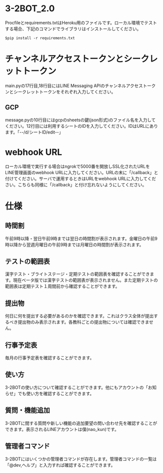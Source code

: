 # 3-2BOT_2.0

Procfileとrequirements.txtはHeroku用のファイルです。ローカル環境でテストする場合、下記のコマンドでライブラリはインストールしてください。

    $pip install -r requirements.txt
    
# チャンネルアクセストークンとシークレットトークン

main.pyの17行目,18行目にはLINE Messaging APIのチャンネルアクセストークンとシークレットトークンをそれぞれ入力してください。

## GCP

message.pyの10行目にはgcpのsheetsの鍵(json形式)のファイル名を入力してください。12行目には利用するシートのIDを入力してください。IDはURLにあります。「--/d/シートID/edit--」

# webhook URL

ローカル環境で実行する場合はngrokで5000番を開放しSSL化されたURLをLINE管理画面のwebhook URLに入力してください。URLの末に「/callback」と付けてください。サーバで運用するときはURLをwebhook URLに入力してください。こちらも同様に「/callback」と付け忘れないようにしてください。

# 仕様

## 時間割

午前9時以降・翌日午前9時までは翌日の時間割が表示されます。金曜日の午前9時以降から翌週月曜日の午前9時までは月曜日の時間割が表示されます。

## テストの範囲表

漢字テスト・ブライトステージ・定期テストの範囲表を確認することができます。現在ベータ版では漢字テストの範囲表が表示されません。また定期テストの範囲表は定期テスト１周間前から確認することができます。

## 提出物

何日に何を提出する必要があるのかを確認できます。これはクラス全体が提出するべき提出物のみ表示されます。各教科ごとの提出物については確認できません。

## 行事予定表

毎月の行事予定表を確認することができます。

## 使い方

3-2BOTの使い方について確認することができます。他にもアカウントの「お知らせ」でも使い方を確認することができます。

## 質問・機能追加

3-2BOTに間する質問や新しい機能の追加要望の問い合わせ先を確認することができます。表示されるLINEアカウントは僕(nao_kun)です。

## 管理者コマンド

3-2BOTにはいくつかの管理者コマンドが存在します。管理者コマンドの一覧は「@dev,ヘルプ」と入力すれば確認することができます。
